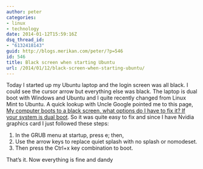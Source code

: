```yaml
---
author: peter
categories:
- linux
- technology
date: 2014-01-12T15:59:16Z
dsq_thread_id:
- "6132418143"
guid: http://blogs.merikan.com/peter/?p=546
id: 546
title: Black screen when starting Ubuntu
url: /2014/01/12/black-screen-when-starting-ubuntu/
---
```


Today I started up my Ubuntu laptop and the login screen was all black. I could see the cursor arrow but everything else was black. The laptop is dual boot with Windows and Ubuntu and I quite recently changed from Linux Mint to Ubuntu. A quick lookup with Uncle Google pointed me to this page, [My computer boots to a black screen, what options do I have to fix it? If your system is dual boot](http://askubuntu.com/questions/162075/my-computer-boots-to-a-black-screen-what-options-do-i-have-to-fix-it/162087#162087 "My computer boots to a black screen, what options do I have to fix it?"). So it was quite easy to fix and since I have Nvidia graphics card I just followed these steps:

  1. In the GRUB menu at startup, press e; then,
  2. Use the arrow keys to replace quiet splash with no splash or nomodeset.
  3. Then press the Ctrl+x key combination to boot.

That&#8217;s it. Now everything is fine and dandy